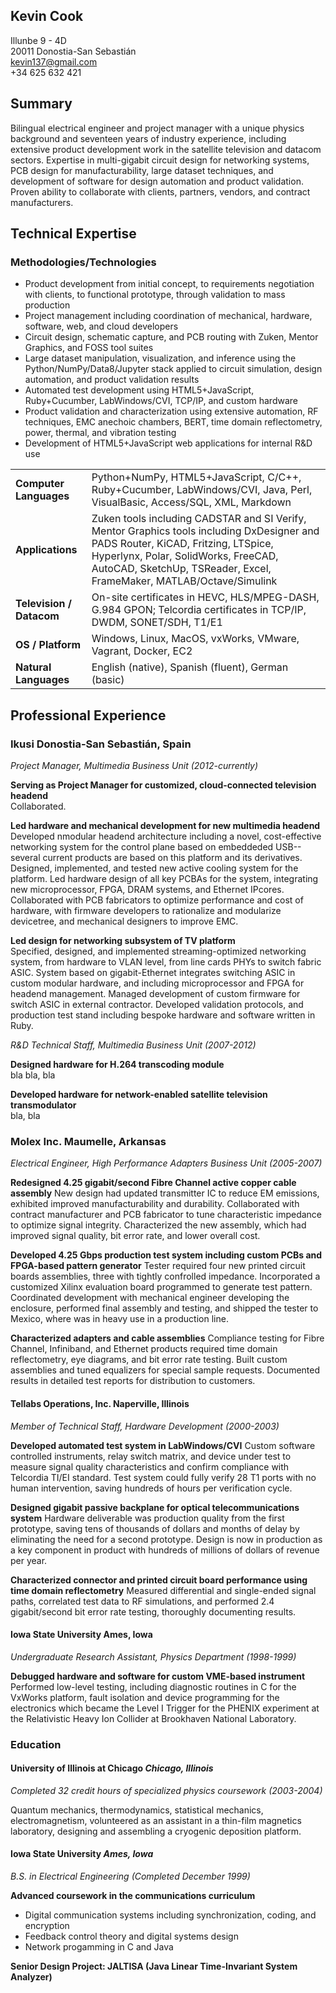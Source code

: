 ## Kevin Cook
Illunbe 9 - 4D  
20011 Donostia-San Sebastián  
kevin137@gmail.com  
+34 625 632 421  

## Summary
Bilingual electrical engineer and project manager with a unique physics background and seventeen years of industry experience, including extensive product development work in the satellite television and datacom sectors. Expertise in multi-gigabit circuit design for networking systems, PCB design for manufacturability, large dataset techniques, and development of software for design automation and product validation. Proven ability to collaborate with clients, partners, vendors, and contract manufacturers.

## Technical Expertise
### Methodologies/Technologies
-  Product development from initial concept, to requirements negotiation with clients, to functional prototype, through validation to mass production
-  Project management including coordination of mechanical, hardware, software, web, and cloud developers
-  Circuit design, schematic capture, and PCB routing with Zuken, Mentor Graphics, and FOSS tool suites
- Large dataset manipulation, visualization, and inference using the Python/NumPy/Data8/Jupyter stack applied to circuit simulation, design automation, and product validation results
- Automated test development using HTML5+JavaScript, Ruby+Cucumber, LabWindows/CVI, TCP/IP, and custom hardware
- Product validation and characterization using extensive automation, RF techniques, EMC anechoic chambers, BERT, time domain reflectometry, power, thermal, and vibration testing
- Development of HTML5+JavaScript web applications for internal R&D use 

|     |     |
| :-- | :-- |
| **Computer Languages**   | Python+NumPy, HTML5+JavaScript, C/C++, Ruby+Cucumber, LabWindows/CVI, Java, Perl, VisualBasic, Access/SQL, XML, Markdown |
| **Applications**         | Zuken tools including CADSTAR and SI Verify, Mentor Graphics tools including DxDesigner and PADS Router, KiCAD, Fritzing, LTSpice, Hyperlynx, Polar, SolidWorks, FreeCAD, AutoCAD, SketchUp, TSReader, Excel, FrameMaker, MATLAB/Octave/Simulink     |
| **Television / Datacom** | On-site certificates in HEVC, HLS/MPEG-DASH, G.984 GPON; Telcordia certificates in TCP/IP, DWDM, SONET/SDH, T1/E1                 |
| **OS / Platform**        | Windows, Linux, MacOS, vxWorks, VMware, Vagrant, Docker, EC2 |
| **Natural Languages**    | English (native), Spanish (fluent), German (basic)           |

## Professional Experience
 
### Ikusi  Donostia-San Sebastián, Spain

*Project Manager, Multimedia Business Unit (2012-currently)*

**Serving as Project Manager for customized, cloud-connected television headend**  
Collaborated.

**Led hardware and mechanical development for new multimedia headend**  
Developed nmodular headend architecture including a novel, cost-effective networking system for the control plane based on embeddeded USB--several current products are based on this platform and its derivatives. Designed, implemented, and tested new active cooling system for the platform. Led hardware design of all key PCBAs for the system, integrating new microprocessor, FPGA, DRAM systems, and Ethernet IPcores. Collaborated with PCB fabricators to optimize performance and cost of hardware, with firmware developers to rationalize and modularize devicetree, and mechanical designers to improve EMC.

**Led design for networking subsystem of TV platform**  
Specified, designed, and implemented streaming-optimized networking system, from hardware to VLAN level, from line cards PHYs to switch fabric ASIC. System based on gigabit-Ethernet integrates switching ASIC in custom modular hardware, and including microprocessor and FPGA for headend management. Managed development of custom firmware for switch ASIC in external contractor. Developed validation protocols, and production test stand including bespoke hardware and software written in Ruby.

*R&D Technical Staff, Multimedia Business Unit (2007-2012)*

**Designed hardware for H.264 transcoding module**  
bla bla, bla

**Developed hardware for network-enabled satellite television transmodulator**  
bla, bla

### Molex Inc.  Maumelle, Arkansas
*Electrical Engineer, High Performance Adapters Business Unit (2005-2007)*

**Redesigned 4.25 gigabit/second Fibre Channel active copper cable assembly**
New design had updated transmitter IC to reduce EM emissions, exhibited improved manufacturability and durability. Collaborated with contract manufacturer and PCB fabricator to tune characteristic impedance to optimize signal integrity. Characterized the new assembly, which had improved signal quality, bit error rate, and lower overall cost.

**Developed 4.25 Gbps production test system including custom PCBs and FPGA-based pattern generator**
Tester required four new printed circuit boards assemblies, three with tightly confrolled impedance. Incorporated a customized Xilinx evaluation board programmed to generate test pattern. Coordinated development with mechanical engineer developing the enclosure, performed final assembly and testing, and shipped the tester to Mexico, where was in heavy use in a production line.

**Characterized adapters and cable assemblies**
Compliance testing for Fibre Channel, Infiniband, and Ethernet products required time domain reflectometry, eye diagrams, and bit error rate testing. Built custom assemblies and tuned equalizers for special sample requests. Documented results in detailed test reports for distribution to customers.

#### Tellabs Operations, Inc.  Naperville, Illinois
*Member of Technical Staff, Hardware Development  (2000-2003)*

**Developed automated test system in LabWindows/CVI**
Custom software controlled instruments, relay switch matrix, and device under test to measure signal quality characteristics and confirm compliance with Telcordia TI/EI standard. Test system could fully verify 28 T1 ports with no human intervention, saving hundreds of hours per verification cycle.

**Designed gigabit passive backplane for optical telecommunications system**
Hardware deliverable was production quality from the first prototype, saving tens of thousands of dollars and months of delay by eliminating the need for a second prototype. Design is now in production as a key component in product with hundreds of millions of dollars of revenue per year.

**Characterized connector and printed circuit board performance using time domain reflectometry**
Measured differential and single-ended signal paths, correlated test data to RF simulations, and performed 2.4 gigabit/second bit error rate testing, thoroughly documenting results.

#### Iowa State University  Ames, Iowa
*Undergraduate Research Assistant, Physics Department  (1998-1999)*

**Debugged hardware and software for custom VME-based instrument**
Performed low-level testing, including diagnostic routines in C for the VxWorks platform, fault isolation and device programming for the electronics which became the Level I Trigger for the PHENIX experiment at the Relativistic Heavy Ion Collider at Brookhaven National Laboratory.


### Education

#### University of Illinois at Chicago  *Chicago, Illinois*
*Completed 32 credit hours of specialized physics coursework (2003-2004)*

Quantum mechanics, thermodynamics, statistical mechanics, electromagnetism, volunteered as an assistant in a thin-film magnetics laboratory, designing and assembling a cryogenic deposition platform.
 
#### Iowa State University *Ames, Iowa*
*B.S. in Electrical Engineering (Completed December 1999)*

**Advanced coursework in the communications curriculum**
- Digital communication systems including synchronization, coding, and encryption
- Feedback control theory and digital systems design
- Network progamming in C and Java

**Senior Design Project: JALTISA (Java Linear Time-Invariant System Analyzer)**
